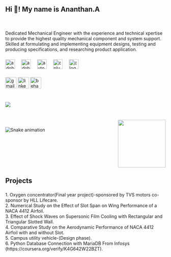 <h2 align="left">Hi 👋! My name is Ananthan.A</h2>

###

<br clear="both">

<p align="left">Dedicated Mechanical Engineer with the experience and technical  xpertise to provide the highest quality mechanical component and system support. Skilled at  formulating and implementing equipment designs, testing and producing specifications, and researching product application.</p>

###

<div align="left">
  <img src="https://skillicons.dev/icons?i=ps" height="30" alt="adobephotoshop logo"  />
  <img width="12" />
  <img src="https://skillicons.dev/icons?i=ai" height="30" alt="adobeillustrator logo"  />
  <img width="12" />
  <img src="https://skillicons.dev/icons?i=autocad" height="30" alt="autocad logo"  />
  <img width="12" />
  <img src="https://skillicons.dev/icons?i=cpp" height="30" alt="cplusplus logo"  />
  <img width="12" />
  <img src="https://skillicons.dev/icons?i=c" height="30" alt="c logo"  />
</div>

###

<div align="left">
  <img src="https://img.shields.io/static/v1?message=Gmail&logo=gmail&label=&color=D14836&logoColor=white&labelColor=&style=for-the-badge" height="35" alt="gmail logo"  />
  <img src="https://img.shields.io/static/v1?message=LinkedIn&logo=linkedin&label=&color=0077B5&logoColor=white&labelColor=&style=for-the-badge" height="35" alt="linkedin logo"  />
  <img src="https://img.shields.io/static/v1?message=Behance&logo=behance&label=&color=1769ff&logoColor=white&labelColor=&style=for-the-badge" height="35" alt="behance logo"  />
</div>

###

<br clear="both">

<div align="left">
  <img src="https://profile-counter.glitch.me/AnanthanAnil/count.svg?"  />
</div>

###

<br clear="both">

<img align="right" height="150" src="https://camo.githubusercontent.com/14a07b27548de07a88059c59f023c52de5fad92b95bf457023eddcca86ab5786/68747470733a2f2f6d65646961312e67697068792e636f6d2f6d656469612f7954775455476669614b4c3366675a574c4e2f67697068792e676966"  />

###

<img src="https://raw.githubusercontent.com/AnanthanAnil/AnanthanAnil/output/snake.svg" alt="Snake animation" />

###

<br clear="both">

<h2 align="left">Projects</h2>

###

<p align="left">1. Oxygen concentrator(Final year project)-sponsored by TVS motors co-sponsor by HLL Lifecare.<br>2. Numerical Study on the Effect of Slot Span on Wing Performance of a NACA 4412 Airfoil.<br>3. Effect of Shock Waves on Supersonic Film Cooling with Rectangular and Triangular Slotted Wall.<br>4. Comparative Study on the Aerodynamic Performance of NACA 4412 Airfoil with and without Slot.<br>5. Campus utility vehicle-(Design phase).<br>6. Python Database Connection with MariaDB From Infosys (https://coursera.org/verify/K4G642W22BZT).</p>

###
